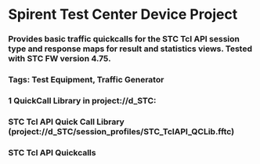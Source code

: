 # Spirent Test Center Device Project
### Provides basic traffic quickcalls for the STC Tcl API session type and response maps for result and statistics views. Tested with STC FW version 4.75. 
### <b>Tags:</b> Test Equipment, Traffic Generator
### 
### 1 QuickCall Library in project://d_STC:
### STC Tcl API Quick Call Library (project://d_STC/session_profiles/STC_TclAPI_QCLib.fftc)
### STC Tcl API Quickcalls
